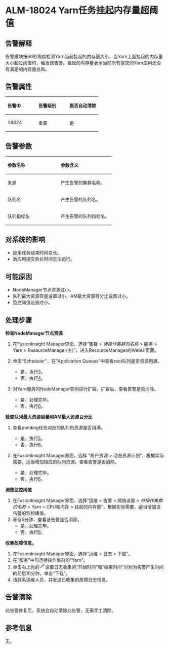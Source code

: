 # ALM-18024 Yarn任务挂起内存量超阈值<a name="ALM-18024"></a>

## 告警解释<a name="section31658481"></a>

告警模块按60秒周期检测Yarn当前挂起的内存量大小，当Yarn上面挂起的内存量大小超过阈值时，触发该告警。挂起的内存量表示当前所有提交的Yarn应用还没有满足的内存量总和。

## 告警属性<a name="section16490876"></a>

<a name="table7825795184"></a>
<table><thead align="left"><tr id="row10829199161819"><th class="cellrowborder" valign="top" width="33.33333333333333%" id="mcps1.1.4.1.1"><p id="p7830149181817"><a name="p7830149181817"></a><a name="p7830149181817"></a>告警ID</p>
</th>
<th class="cellrowborder" valign="top" width="33.33333333333333%" id="mcps1.1.4.1.2"><p id="p4832169171818"><a name="p4832169171818"></a><a name="p4832169171818"></a>告警级别</p>
</th>
<th class="cellrowborder" valign="top" width="33.33333333333333%" id="mcps1.1.4.1.3"><p id="p7834295185"><a name="p7834295185"></a><a name="p7834295185"></a>是否自动清除</p>
</th>
</tr>
</thead>
<tbody><tr id="row11834698184"><td class="cellrowborder" valign="top" width="33.33333333333333%" headers="mcps1.1.4.1.1 "><p id="p138359915188"><a name="p138359915188"></a><a name="p138359915188"></a>18024</p>
</td>
<td class="cellrowborder" valign="top" width="33.33333333333333%" headers="mcps1.1.4.1.2 "><p id="p108361599186"><a name="p108361599186"></a><a name="p108361599186"></a>重要</p>
</td>
<td class="cellrowborder" valign="top" width="33.33333333333333%" headers="mcps1.1.4.1.3 "><p id="p1083810991819"><a name="p1083810991819"></a><a name="p1083810991819"></a>是</p>
</td>
</tr>
</tbody>
</table>

## 告警参数<a name="section14200159"></a>

<a name="table15448152818187"></a>
<table><thead align="left"><tr id="row2451192861813"><th class="cellrowborder" valign="top" width="50%" id="mcps1.1.3.1.1"><p id="p445318287184"><a name="p445318287184"></a><a name="p445318287184"></a>参数名称</p>
</th>
<th class="cellrowborder" valign="top" width="50%" id="mcps1.1.3.1.2"><p id="p14455152871817"><a name="p14455152871817"></a><a name="p14455152871817"></a>参数含义</p>
</th>
</tr>
</thead>
<tbody><tr id="row077613291817"><td class="cellrowborder" valign="top" width="50%" headers="mcps1.1.3.1.1 "><p id="p17935380415"><a name="p17935380415"></a><a name="p17935380415"></a>来源</p>
</td>
<td class="cellrowborder" valign="top" width="50%" headers="mcps1.1.3.1.2 "><p id="p187931338134115"><a name="p187931338134115"></a><a name="p187931338134115"></a>产生告警的集群名称。</p>
</td>
</tr>
<tr id="row8457102815185"><td class="cellrowborder" valign="top" width="50%" headers="mcps1.1.3.1.1 "><p id="p17459122801816"><a name="p17459122801816"></a><a name="p17459122801816"></a>队列名</p>
</td>
<td class="cellrowborder" valign="top" width="50%" headers="mcps1.1.3.1.2 "><p id="p8460192821819"><a name="p8460192821819"></a><a name="p8460192821819"></a>产生告警的队列名。</p>
</td>
</tr>
<tr id="row846182891817"><td class="cellrowborder" valign="top" width="50%" headers="mcps1.1.3.1.1 "><p id="p1546213282187"><a name="p1546213282187"></a><a name="p1546213282187"></a>队列指标名</p>
</td>
<td class="cellrowborder" valign="top" width="50%" headers="mcps1.1.3.1.2 "><p id="p8462142814188"><a name="p8462142814188"></a><a name="p8462142814188"></a>产生告警的队列指标名。</p>
</td>
</tr>
</tbody>
</table>

## 对系统的影响<a name="section60692571"></a>

-   应用任务结束时间变长。
-   新应用提交后长时间无法运行。

## 可能原因<a name="section9362234"></a>

-   NodeManager节点资源过小。
-   队列最大资源容量设置过小，AM最大资源百分比设置过小。
-   监控阈值设置过小。

## 处理步骤<a name="section18537579256"></a>

**检查NodeManager节点资源**

1.  在FusionInsight Manager界面，选择“集群 \>  _待操作集群的名称_  \> 服务 \> Yarn \> ResourceManager\(主\)”，进入ResourceManager的WebUI页面。
2.  单击“Scheduler”，在“Application Queues”中查看root队列是否资源用满。
    -   是，执行[3](#li1894618168247)。
    -   否，执行[4](#li156321342274)。

3.  <a name="li1894618168247"></a>对Yarn服务的NodeManager实例进行扩容。扩容后，查看告警是否消除。
    -   是，处理完毕。
    -   否，执行[6](#li15314143611285)。


**检查队列最大资源容量和AM最大资源百分比**

1.  <a name="li156321342274"></a>查看pending任务对应的队列的资源是否用满。
    -   是，执行[5](#li1663218419278)。
    -   否，执行[6](#li15314143611285)。

2.  <a name="li1663218419278"></a>在FusionInsight Manager界面，选择 “租户资源 \> 动态资源计划”，根据实际需要，适当增加相应的队列资源。查看告警是否消除。
    -   是，处理完毕。
    -   否，执行[6](#li15314143611285)。


**调整监控阈值**

1.  <a name="li15314143611285"></a>在FusionInsight Manager界面，选择“运维 \> 告警 \> 阈值设置 \>  _待操作集群的名称_  \> Yarn \> CPU和内存 \> 挂起的内存量”，根据实际需要，适当增加该告警的监控阈值。
2.  等待5分钟，查看该告警是否消除。
    -   是，处理完毕。
    -   否，执行[8](#li76841314475)。


**收集故障信息。**

1.  <a name="li76841314475"></a>在FusionInsight Manager界面，选择“运维 \> 日志 \> 下载”。
2.  在“服务”中勾选待操作集群的“Yarn”。
3.  单击右上角的![](figures/zh-cn_image_0263895617.png)设置日志收集的“开始时间”和“结束时间”分别为告警产生时间的前后10分钟，单击“下载”。
4.  请联系运维人员，并发送已收集的故障日志信息。

## 告警清除<a name="section169311343318"></a>

此告警修复后，系统会自动清除此告警，无需手工清除。

## 参考信息<a name="section20143465"></a>

无。

